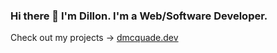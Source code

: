### Hi there 👋 I'm Dillon. I'm a Web/Software Developer.
Check out my projects -> [dmcquade.dev](https://www.dmcquade.dev)

<!--
**dillonkmcquade/dillonkmcquade** is a ✨ _special_ ✨ repository because its `README.md` (this file) appears on your GitHub profile.

Here are some ideas to get you started:

- 🔭 I’m currently working on ...
- 🌱 I’m currently learning ...
- 👯 I’m looking to collaborate on ...
- 🤔 I’m looking for help with ...
- 💬 Ask me about ...
- 📫 How to reach me: ...
- 😄 Pronouns: ...
- ⚡ Fun fact: ...
-->
